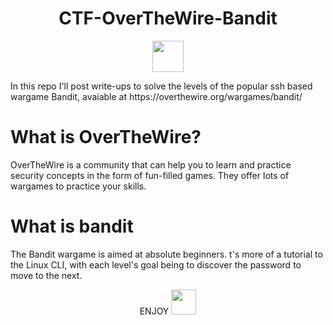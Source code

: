 <h1 align="center">
  CTF-OverTheWire-Bandit
</h1>

<p align="center">
 <img src="https://user-images.githubusercontent.com/53615807/101657981-94eb1e80-3a55-11eb-91c5-55e1a1c93545.png" width="50px" align="center">
</p>
In this repo I'll post write-ups to solve the levels of the popular ssh based wargame Bandit, avaiable at https://overthewire.org/wargames/bandit/

# What is OverTheWire?

OverTheWire is a community that can help you to learn and practice security concepts in the form of fun-filled games. They offer lots of wargames to practice your skills.

# What is bandit
The Bandit wargame is aimed at absolute beginners. t's more of a tutorial to the Linux CLI, with each level's goal being to discover the password to move to the next.



<p align="center">
ENJOY 
   <img src="https://pngimage.net/wp-content/uploads/2018/06/hacker-mask-png-1.png" width="40px" margin = "30px">

</p>
